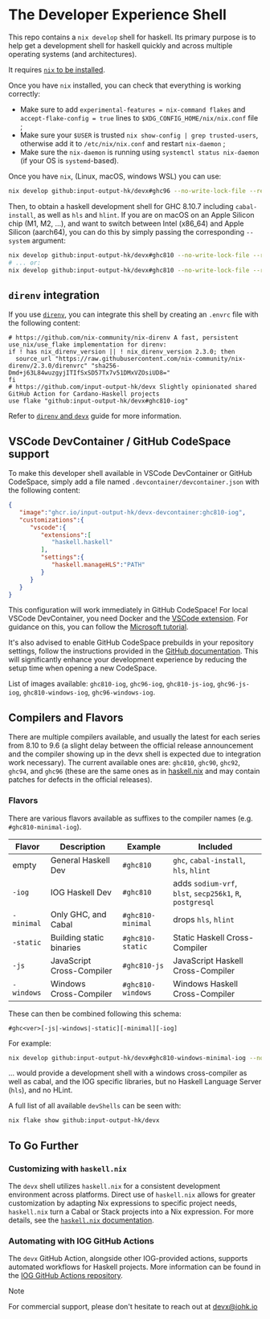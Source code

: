 # The Developer Experience Shell

This repo contains a `nix develop` shell for haskell. Its primary purpose is to
help get a development shell for haskell quickly and across multiple
operating systems (and architectures).

It requires [`nix` to be installed](https://nixos.org/download.html).

Once you have `nix` installed, you can check that everything is working correctly:
* Make sure to add `experimental-features = nix-command flakes` and `accept-flake-config = true` lines to `$XDG_CONFIG_HOME/nix/nix.conf` file ;
* Make sure your `$USER` is trusted `nix show-config | grep trusted-users`, otherwise add it to `/etc/nix/nix.conf` and restart `nix-daemon` ;
* Make sure the `nix-daemon` is running using `systemctl status nix-daemon` (if your OS is `systemd`-based).

Once you have `nix`, (Linux, macOS, windows WSL) you can use:
```bash
nix develop github:input-output-hk/devx#ghc96 --no-write-lock-file --refresh
```

Then, to obtain a haskell development shell for GHC 8.10.7 including `cabal-install`,
as well as `hls` and `hlint`. If you are on macOS on an Apple Silicon chip (M1, M2, ...),
and want to switch between Intel (x86_64) and Apple Silicon (aarch64), you can do
this by simply passing the corresponding `--system` argument:
```bash
nix develop github:input-output-hk/devx#ghc810 --no-write-lock-file --refresh --system x86_64-darwin
# ... or:
nix develop github:input-output-hk/devx#ghc810 --no-write-lock-file --refresh --system aarch64-darwin
```

## `direnv` integration

If you use [`direnv`](https://direnv.net), you can integrate this shell by creating an `.envrc` file with the following content:
```
# https://github.com/nix-community/nix-direnv A fast, persistent use_nix/use_flake implementation for direnv:
if ! has nix_direnv_version || ! nix_direnv_version 2.3.0; then
  source_url "https://raw.githubusercontent.com/nix-community/nix-direnv/2.3.0/direnvrc" "sha256-Dmd+j63L84wuzgyjITIfSxSD57Tx7v51DMxVZOsiUD8="
fi
# https://github.com/input-output-hk/devx Slightly opinionated shared GitHub Action for Cardano-Haskell projects 
use flake "github:input-output-hk/devx#ghc810-iog"
```

Refer to [`direnv` and `devx`](./docs/direnv.md) guide for more information.

## VSCode DevContainer / GitHub CodeSpace support

To make this developer shell available in VSCode DevContainer or GitHub CodeSpace, simply add a file named `.devcontainer/devcontainer.json` with the following content:
```json
{
   "image":"ghcr.io/input-output-hk/devx-devcontainer:ghc810-iog",
   "customizations":{
      "vscode":{
         "extensions":[
            "haskell.haskell"
         ],
         "settings":{
            "haskell.manageHLS":"PATH"
         }
      }
   }
}
```
This configuration will work immediately in GitHub CodeSpace! For local VSCode DevContainer, you need Docker and the [VSCode extension](https://marketplace.visualstudio.com/items?itemName=ms-vscode-remote.remote-containers). For guidance on this, you can follow the [Microsoft tutorial](https://code.visualstudio.com/docs/devcontainers/tutorial).

It's also advised to enable GitHub CodeSpace prebuilds in your repository settings, follow the instructions provided in the [GitHub documentation](https://docs.github.com/en/codespaces/prebuilding-your-codespaces/configuring-prebuilds). This will significantly enhance your development experience by reducing the setup time when opening a new CodeSpace.

List of images available: `ghc810-iog`, `ghc96-iog`, `ghc810-js-iog`, `ghc96-js-iog`, `ghc810-windows-iog`, `ghc96-windows-iog`.

## Compilers and Flavors

There are multiple compilers available, and usually the latest for each series
from 8.10 to 9.6 (a slight delay between the official release announcement and
the compiler showing up in the devx shell is expected due to integration work
necessary). The current available ones are: `ghc810`, `ghc90`, `ghc92`, `ghc94`, and
`ghc96` (these are the same ones as in [haskell.nix](https://github.com/input-output-hk/haskell.nix) and may contain patches for defects in the official releases).

### Flavors

There are various flavors available as suffixes to the compiler names (e.g. `#ghc810-minimal-iog`).

| Flavor | Description | Example | Included |
| - | - | - | - |
| empty | General Haskell Dev | `#ghc810` | `ghc`, `cabal-install`, `hls`, `hlint` |
| `-iog` | IOG Haskell Dev | `#ghc810` | adds `sodium-vrf`, `blst`, `secp256k1`, `R`, `postgresql` |
| `-minimal` | Only GHC, and Cabal | `#ghc810-minimal` | drops `hls`, `hlint` |
| `-static` | Building static binaries | `#ghc810-static` | Static Haskell Cross-Compiler |
| `-js` | JavaScript Cross-Compiler | `#ghc810-js` | JavaScript Haskell Cross-Compiler |
| `-windows` | Windows Cross-Compiler | `#ghc810-windows` | Windows Haskell Cross-Compiler |

These can then be combined following this schema:
```
#ghc<ver>[-js|-windows|-static][-minimal][-iog]
```
For example:
```bash
nix develop github:input-output-hk/devx#ghc810-windows-minimal-iog --no-write-lock-file --refresh
```
... would provide a development shell with a windows cross-compiler as well as cabal, and the IOG specific libraries, but no Haskell Language Server (`hls`), and no HLint.

A full list of all available `devShells` can be seen with:
```bash
nix flake show github:input-output-hk/devx
```

## To Go Further

### Customizing with `haskell.nix`

The `devx` shell utilizes `haskell.nix` for a consistent development environment across platforms. Direct use of `haskell.nix` allows for greater customization by adapting Nix expressions to specific project needs, `haskell.nix` turn a Cabal or Stack projects into a Nix expression. For more details, see the [`haskell.nix` documentation](https://input-output-hk.github.io/haskell.nix/).

### Automating with IOG GitHub Actions

The `devx` GitHub Action, alongside other IOG-provided actions, supports automated workflows for Haskell projects. More information can be found in the [IOG GitHub Actions repository](https://github.com/input-output-hk/actions).

> [!NOTE]
> For commercial support, please don't hesitate to reach out at devx@iohk.io
